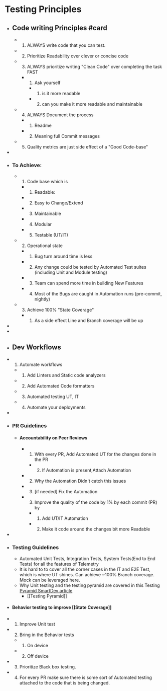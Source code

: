 # Testing Principles
- ## Code writing Principles #card
	- 1. ALWAYS write code that you can test.
	- 2. Prioritize Readability over clever or concise code
	- 3. ALWAYS prioritize writing "Clean Code" over completing the task FAST
		- 1. Ask yourself
			- 1. is it more readable
			- 2. can you make it more readable and maintainable
	- 4. ALWAYS Document the process
		- 1. Readme
		- 2. Meaning full Commit messages
	- 5. Quality metrics are just side effect of a "Good Code-base"
-
- ### To Achieve:
	- 1. Code base which is
		- 1. Readable:
		- 2. Easy to Change/Extend
		- 3. Maintainable
		- 4. Modular
		- 5. Testable (UT/IT)
	- 2. Operational state
		- 1. Bug turn around time is less
		- 2. Any change could be tested by Automated Test suites (including Unit and Module testing)
		- 3. Team can spend more time in building New Features
		- 4. Most of the Bugs are caught in Automation runs (pre-commit, nightly)
	- 3. Achieve 100% "State Coverage"
		- 1. As a side effect Line and Branch coverage will be up
-
-
- ## Dev Workflows
- 1. Automate workflows
	- 1. Add Linters and Static code analyzers
	- 2. Add Automated Code formatters
	- 3. Automated testing UT, IT
	- 4. Automate your deployments
-
- ### PR Guidelines
	- #### Accountability on Peer Reviews
		- 1. With every PR, Add Automated UT for the changes done in the PR
			- 2. If Automation is present,Attach Automation
		- 2. Why the Automation Didn't catch this issues
		- 3. [if needed] Fix the Automation
		- 3. Improve the quality of the code by 1% by each commit (PR) by
			- 1. Add UT/IT Automation
			- 2. Make it code around the changes bit more Readable
-
- ### Testing Guidelines
	- Automated Unit Tests, Integration Tests, System Tests(End to End Tests) for all the features of Telemetry
	- It is hard to to cover all the corner cases in the IT and E2E Test, which is where UT shines. Can achieve ~100% Branch coverage. Mock can be leveraged here.
	- Why Unit testing and the testing pyramid are covered in this Testing [Pyramid SmartDev article](https://wiki.cisco.com/display/SMARTDEV/Testing+Pyramid)
		- [[Testing Pyramid]]
- #### Behavior testing to improve [[State Coverage]]
- 1. Improve Unit test
- 2. Bring in the Behavior tests
	- 1. On device
	- 2. Off device
- 3. Prioritize Black box testing.
- 4. For every PR make sure there is some sort of Automated testing attached to the code that is being changed.